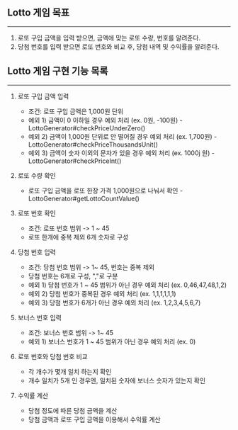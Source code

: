 ## Lotto 게임 목표

---

1. 로또 구입 금액을 입력 받으면, 금액에 맞는 로또 수량, 번호를 알려준다.
2. 당첨 번호를 입력 받으면 로또 번호와 비교 후, 당첨 내역 및 수익률을 알려준다.

## Lotto 게임 구현 기능 목록

---

1. 로또 구입 금액 입력
    - 조건: 로또 구입 금액은 1,000원 단위
    - 예외 1) 금액이 0 이하일 경우 예외 처리 (ex. 0원, -100원) - LottoGenerator#checkPriceUnderZero()
    - 예외 2) 금액이 1,000원 단위로 안 떨어질 경우 예외 처리 (ex. 1,700원) - LottoGenerator#checkPriceThousandsUnit()
    - 예외 3) 금액이 숫자 이외의 문자가 있을 경우 예외 처리 (ex. 1000j 원) - LottoGenerator#checkPriceInt()


2. 로또 수량 확인
    - 로또 구입 금액을 로또 한장 가격 1,000원으로 나눠서 확인 - LottoGenerator#getLottoCountValue()


3. 로또 번호 확인
    - 조건: 로또 번호 범위 -> 1 ~ 45
    - 로또 한개에 중복 제외 6개 숫자로 구성


4. 당첨 번호 입력
    - 조건: 당첨 번호 범위 -> 1~ 45, 번호는 중복 제외
    - 당첨 번호는 6개로 구성, ","로 구분
    - 예외 1) 당첨 번호가 1 ~ 45 범위가 아닌 경우 예외 처리 (ex. 0,46,47,48,1,2)
    - 예외 2) 당첨 번호가 중복된 경우 예외 처리 (ex. 1,1,1,1,1,1)
    - 예외 3) 당첨 번호가 6개가 아닌 경우 예외 처리 (ex. 1,2,3,4,5,6,7)


5. 보너스 번호 입력
    - 조건: 보너스 번호 범위 -> 1~ 45
    - 예외 1) 보너스 번호가 1 ~ 45 범위가 아닌 경우 예외 처리 (ex. 0)


6. 로또 번호와 당첨 번호 비교
    - 각 개수가 몇개 일치 하는지 확인
    - 개수 일치가 5개 인 경우엔, 일치된 숫자에 보너스 숫자가 있는지 확인


7. 수익률 계산
    - 당첨 정도에 따른 당첨 금액을 계산
    - 당첨 금액과 로또 구입 금액을 이용해서 수익률 계산
   